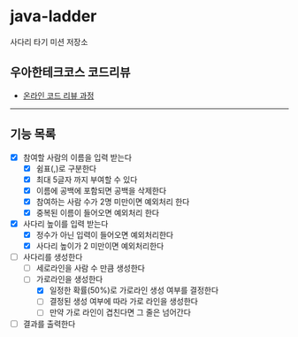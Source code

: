 # java-ladder

사다리 타기 미션 저장소

## 우아한테크코스 코드리뷰

- [온라인 코드 리뷰 과정](https://github.com/woowacourse/woowacourse-docs/blob/master/maincourse/README.md)

---

## 기능 목록

- [x]  참여할 사람의 이름을 입력 받는다
    - [x]  쉼표(,)로 구분한다
    - [x]  최대 5글자 까지 부여할 수 있다
    - [x]  이름에 공백에 포함되면 공백을 삭제한다
    - [x]  참여하는 사람 수가 2명 미만이면 예외처리 한다
    - [x]  중복된 이름이 들어오면 예외처리 한다
- [x]  사다리 높이를 입력 받는다
    - [x]  정수가 아닌 입력이 들어오면 예외처리한다
    - [x]  사다리 높이가 2 미만이면 예외처리한다
- [ ]  사다리를 생성한다
    - [ ]  세로라인을 사람 수 만큼 생성한다
    - [ ]  가로라인을 생성한다
        - [x]  일정한 확률(50%)로 가로라인 생성 여부를 결정한다
        - [ ]  결정된 생성 여부에 따라 가로 라인을 생성한다
        - [ ]  만약 가로 라인이 겹친다면 그 줄은 넘어간다
- [ ]  결과를 출력한다